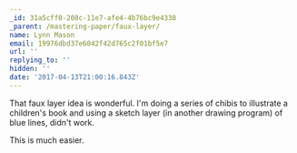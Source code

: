 ```yaml
---
_id: 31a5cff0-208c-11e7-afe4-4b76bc9e4338
_parent: /mastering-paper/faux-layer/
name: Lynn Mason
email: 19976dbd37e6042f42d765c2f01bf5e7
url: ''
replying_to: ''
hidden: ''
date: '2017-04-13T21:00:16.843Z'
---
```


That faux layer idea is wonderful. I'm doing a series of chibis to illustrate a
children's book and using a sketch layer (in another drawing program) of blue
lines, didn't work.

This is much easier.
